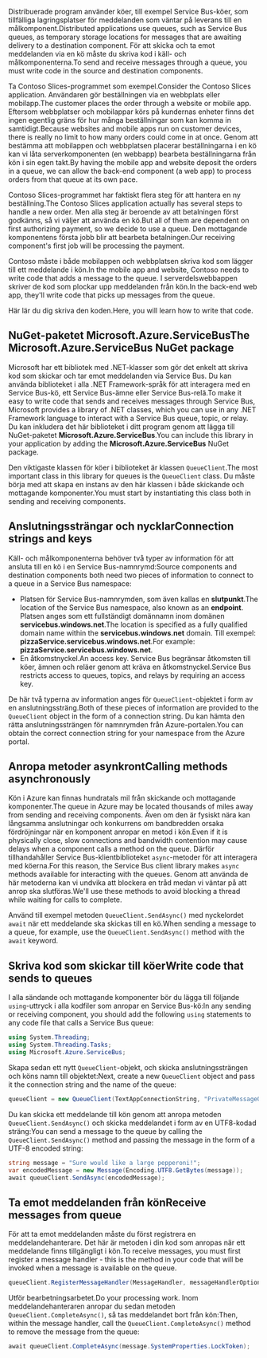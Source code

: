<span data-ttu-id="e2e90-101">Distribuerade program använder köer, till exempel Service Bus-köer, som tillfälliga lagringsplatser för meddelanden som väntar på leverans till en målkomponent.</span><span class="sxs-lookup"><span data-stu-id="e2e90-101">Distributed applications use queues, such as Service Bus queues, as temporary storage locations for messages that are awaiting delivery to a destination component.</span></span> <span data-ttu-id="e2e90-102">För att skicka och ta emot meddelanden via en kö måste du skriva kod i käll- och målkomponenterna.</span><span class="sxs-lookup"><span data-stu-id="e2e90-102">To send and receive messages through a queue, you must write code in the source and destination components.</span></span>

<span data-ttu-id="e2e90-103">Ta Contoso Slices-programmet som exempel.</span><span class="sxs-lookup"><span data-stu-id="e2e90-103">Consider the Contoso Slices application.</span></span> <span data-ttu-id="e2e90-104">Användaren gör beställningen via en webbplats eller mobilapp.</span><span class="sxs-lookup"><span data-stu-id="e2e90-104">The customer places the order through a website or mobile app.</span></span> <span data-ttu-id="e2e90-105">Eftersom webbplatser och mobilappar körs på kundernas enheter finns det ingen egentlig gräns för hur många beställningar som kan komma in samtidigt.</span><span class="sxs-lookup"><span data-stu-id="e2e90-105">Because websites and mobile apps run on customer devices, there is really no limit to how many orders could come in at once.</span></span> <span data-ttu-id="e2e90-106">Genom att bestämma att mobilappen och webbplatsen placerar beställningarna i en kö kan vi låta serverkomponenten (en webbapp) bearbeta beställningarna från kön i sin egen takt.</span><span class="sxs-lookup"><span data-stu-id="e2e90-106">By having the mobile app and website deposit the orders in a queue, we can allow the back-end component (a web app) to process orders from that queue at its own pace.</span></span>

<span data-ttu-id="e2e90-107">Contoso Slices-programmet har faktiskt flera steg för att hantera en ny beställning.</span><span class="sxs-lookup"><span data-stu-id="e2e90-107">The Contoso Slices application actually has several steps to handle a new order.</span></span> <span data-ttu-id="e2e90-108">Men alla steg är beroende av att betalningen först godkänns, så vi väljer att använda en kö.</span><span class="sxs-lookup"><span data-stu-id="e2e90-108">But all of them are dependent on first authorizing payment, so we decide to use a queue.</span></span> <span data-ttu-id="e2e90-109">Den mottagande komponentens första jobb blir att bearbeta betalningen.</span><span class="sxs-lookup"><span data-stu-id="e2e90-109">Our receiving component's first job will be processing the payment.</span></span>

<span data-ttu-id="e2e90-110">Contoso måste i både mobilappen och webbplatsen skriva kod som lägger till ett meddelande i kön.</span><span class="sxs-lookup"><span data-stu-id="e2e90-110">In the mobile app and website, Contoso needs to write code that adds a message to the queue.</span></span> <span data-ttu-id="e2e90-111">I serverdelswebbappen skriver de kod som plockar upp meddelanden från kön.</span><span class="sxs-lookup"><span data-stu-id="e2e90-111">In the back-end web app, they'll write code that picks up messages from the queue.</span></span>

<span data-ttu-id="e2e90-112">Här lär du dig skriva den koden.</span><span class="sxs-lookup"><span data-stu-id="e2e90-112">Here, you will learn how to write that code.</span></span>

## <a name="the-microsoftazureservicebus-nuget-package"></a><span data-ttu-id="e2e90-113">NuGet-paketet Microsoft.Azure.ServiceBus</span><span class="sxs-lookup"><span data-stu-id="e2e90-113">The Microsoft.Azure.ServiceBus NuGet package</span></span>

<span data-ttu-id="e2e90-114">Microsoft har ett bibliotek med .NET-klasser som gör det enkelt att skriva kod som skickar och tar emot meddelanden via Service Bus. Du kan använda biblioteket i alla .NET Framework-språk för att interagera med en Service Bus-kö, ett Service Bus-ämne eller Service Bus-relä.</span><span class="sxs-lookup"><span data-stu-id="e2e90-114">To make it easy to write code that sends and receives messages through Service Bus, Microsoft provides a library of .NET classes, which you can use in any .NET Framework language to interact with a Service Bus queue, topic, or relay.</span></span> <span data-ttu-id="e2e90-115">Du kan inkludera det här biblioteket i ditt program genom att lägga till NuGet-paketet **Microsoft.Azure.ServiceBus**.</span><span class="sxs-lookup"><span data-stu-id="e2e90-115">You can include this library in your application by adding the **Microsoft.Azure.ServiceBus** NuGet package.</span></span>

<span data-ttu-id="e2e90-116">Den viktigaste klassen för köer i biblioteket är klassen `QueueClient`.</span><span class="sxs-lookup"><span data-stu-id="e2e90-116">The most important class in this library for queues is the `QueueClient` class.</span></span> <span data-ttu-id="e2e90-117">Du måste börja med att skapa en instans av den här klassen i både skickande och mottagande komponenter.</span><span class="sxs-lookup"><span data-stu-id="e2e90-117">You must start by instantiating this class both in sending and receiving components.</span></span>

## <a name="connection-strings-and-keys"></a><span data-ttu-id="e2e90-118">Anslutningssträngar och nycklar</span><span class="sxs-lookup"><span data-stu-id="e2e90-118">Connection strings and keys</span></span>

<span data-ttu-id="e2e90-119">Käll- och målkomponenterna behöver två typer av information för att ansluta till en kö i en Service Bus-namnrymd:</span><span class="sxs-lookup"><span data-stu-id="e2e90-119">Source components and destination components both need two pieces of information to connect to a queue in a Service Bus namespace:</span></span>

- <span data-ttu-id="e2e90-120">Platsen för Service Bus-namnrymden, som även kallas en **slutpunkt**.</span><span class="sxs-lookup"><span data-stu-id="e2e90-120">The location of the Service Bus namespace, also known as an **endpoint**.</span></span> <span data-ttu-id="e2e90-121">Platsen anges som ett fullständigt domännamn inom domänen **servicebus.windows.net**.</span><span class="sxs-lookup"><span data-stu-id="e2e90-121">The location is specified as a fully qualified domain name within the **servicebus.windows.net** domain.</span></span> <span data-ttu-id="e2e90-122">Till exempel: **pizzaService.servicebus.windows.net**.</span><span class="sxs-lookup"><span data-stu-id="e2e90-122">For example: **pizzaService.servicebus.windows.net**.</span></span>
- <span data-ttu-id="e2e90-123">En åtkomstnyckel.</span><span class="sxs-lookup"><span data-stu-id="e2e90-123">An access key.</span></span> <span data-ttu-id="e2e90-124">Service Bus begränsar åtkomsten till köer, ämnen och reläer genom att kräva en åtkomstnyckel.</span><span class="sxs-lookup"><span data-stu-id="e2e90-124">Service Bus restricts access to queues, topics, and relays by requiring an access key.</span></span>

<span data-ttu-id="e2e90-125">De här två typerna av information anges för `QueueClient`-objektet i form av en anslutningssträng.</span><span class="sxs-lookup"><span data-stu-id="e2e90-125">Both of these pieces of information are provided to the `QueueClient` object in the form of a connection string.</span></span> <span data-ttu-id="e2e90-126">Du kan hämta den rätta anslutningssträngen för namnrymden från Azure-portalen.</span><span class="sxs-lookup"><span data-stu-id="e2e90-126">You can obtain the correct connection string for your namespace from the Azure portal.</span></span>

## <a name="calling-methods-asynchronously"></a><span data-ttu-id="e2e90-127">Anropa metoder asynkront</span><span class="sxs-lookup"><span data-stu-id="e2e90-127">Calling methods asynchronously</span></span>

<span data-ttu-id="e2e90-128">Kön i Azure kan finnas hundratals mil från skickande och mottagande komponenter.</span><span class="sxs-lookup"><span data-stu-id="e2e90-128">The queue in Azure may be located thousands of miles away from sending and receiving components.</span></span> <span data-ttu-id="e2e90-129">Även om den är fysiskt nära kan långsamma anslutningar och konkurrens om bandbredden orsaka fördröjningar när en komponent anropar en metod i kön.</span><span class="sxs-lookup"><span data-stu-id="e2e90-129">Even if it is physically close, slow connections and bandwidth contention may cause delays when a component calls a method on the queue.</span></span> <span data-ttu-id="e2e90-130">Därför tillhandahåller Service Bus-klientbiblioteket `async`-metoder för att interagera med köerna.</span><span class="sxs-lookup"><span data-stu-id="e2e90-130">For this reason, the Service Bus client library makes `async` methods available for interacting with the queues.</span></span> <span data-ttu-id="e2e90-131">Genom att använda de här metoderna kan vi undvika att blockera en tråd medan vi väntar på att anrop ska slutföras.</span><span class="sxs-lookup"><span data-stu-id="e2e90-131">We'll use these methods to avoid blocking a thread while waiting for calls to complete.</span></span>

<span data-ttu-id="e2e90-132">Använd till exempel metoden `QueueClient.SendAsync()` med nyckelordet `await` när ett meddelande ska skickas till en kö.</span><span class="sxs-lookup"><span data-stu-id="e2e90-132">When sending a message to a queue, for example, use the `QueueClient.SendAsync()` method with the `await` keyword.</span></span>

## <a name="write-code-that-sends-to-queues"></a><span data-ttu-id="e2e90-133">Skriva kod som skickar till köer</span><span class="sxs-lookup"><span data-stu-id="e2e90-133">Write code that sends to queues</span></span>

<span data-ttu-id="e2e90-134">I alla sändande och mottagande komponenter bör du lägga till följande `using`-uttryck i alla kodfiler som anropar en Service Bus-kö:</span><span class="sxs-lookup"><span data-stu-id="e2e90-134">In any sending or receiving component, you should add the following `using` statements to any code file that calls a Service Bus queue:</span></span>

```C#
using System.Threading;
using System.Threading.Tasks;
using Microsoft.Azure.ServiceBus;
```

<span data-ttu-id="e2e90-135">Skapa sedan ett nytt `QueueClient`-objekt, och skicka anslutningssträngen och köns namn till objektet:</span><span class="sxs-lookup"><span data-stu-id="e2e90-135">Next, create a new `QueueClient` object and pass it the connection string and the name of the queue:</span></span>

```C#
queueClient = new QueueClient(TextAppConnectionString, "PrivateMessageQueue");
```

<span data-ttu-id="e2e90-136">Du kan skicka ett meddelande till kön genom att anropa metoden `QueueClient.SendAsync()` och skicka meddelandet i form av en UTF8-kodad sträng:</span><span class="sxs-lookup"><span data-stu-id="e2e90-136">You can send a message to the queue by calling the `QueueClient.SendAsync()` method and passing the message in the form of a UTF-8 encoded string:</span></span>

```C#
string message = "Sure would like a large pepperoni!";
var encodedMessage = new Message(Encoding.UTF8.GetBytes(message));
await queueClient.SendAsync(encodedMessage);
```

## <a name="receive-messages-from-queue"></a><span data-ttu-id="e2e90-137">Ta emot meddelanden från kön</span><span class="sxs-lookup"><span data-stu-id="e2e90-137">Receive messages from queue</span></span>

<span data-ttu-id="e2e90-138">För att ta emot meddelanden måste du först registrera en meddelandehanterare. Det här är metoden i din kod som anropas när ett meddelande finns tillgängligt i kön.</span><span class="sxs-lookup"><span data-stu-id="e2e90-138">To receive messages, you must first register a message handler - this is the method in your code that will be invoked when a message is available on the queue.</span></span>

```C#
queueClient.RegisterMessageHandler(MessageHandler, messageHandlerOptions);
```

<span data-ttu-id="e2e90-139">Utför bearbetningsarbetet.</span><span class="sxs-lookup"><span data-stu-id="e2e90-139">Do your processing work.</span></span> <span data-ttu-id="e2e90-140">Inom meddelandehanteraren anropar du sedan metoden `QueueClient.CompleteAsync()`, så tas meddelandet bort från kön:</span><span class="sxs-lookup"><span data-stu-id="e2e90-140">Then, within the message handler, call the `QueueClient.CompleteAsync()` method to remove the message from the queue:</span></span>

```C#
await queueClient.CompleteAsync(message.SystemProperties.LockToken);
```